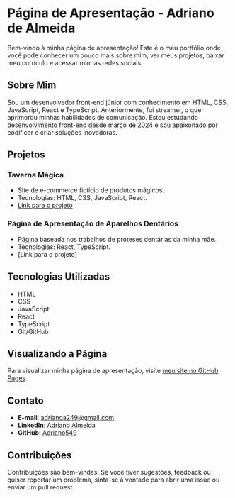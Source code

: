 # Página de Apresentação - Adriano de Almeida

Bem-vindo à minha página de apresentação! Este é o meu portfólio onde você pode conhecer um pouco mais sobre mim, ver meus projetos, baixar meu currículo e acessar minhas redes sociais.

## Sobre Mim

Sou um desenvolvedor front-end júnior com conhecimento em HTML, CSS, JavaScript, React e TypeScript. Anteriormente, fui streamer, o que aprimorou minhas habilidades de comunicação. Estou estudando desenvolvimento front-end desde março de 2024 e sou apaixonado por codificar e criar soluções inovadoras.

## Projetos

### Taverna Mágica
- Site de e-commerce fictício de produtos mágicos.
- Tecnologias: HTML, CSS, JavaScript, React.
- [Link para o projeto](https://github.com/Adriano549/taverna_magica__)

### Página de Apresentação de Aparelhos Dentários
- Página baseada nos trabalhos de próteses dentárias da minha mãe.
- Tecnologias: React, TypeScript.
- [Link para o projeto]

## Tecnologias Utilizadas

- HTML
- CSS
- JavaScript
- React
- TypeScript
- Git/GitHub

## Visualizando a Página

Para visualizar minha página de apresentação, visite [meu site no GitHub Pages](https://Adriano549.github.io).

## Contato

- **E-mail**: adrianoa249@gmail.com
- **LinkedIn**: [Adriano Almeida](https://www.linkedin.com/in/adriano-almeida-510a0a309/)
- **GitHub**: [Adriano549](https://github.com/Adriano549)

## Contribuições

Contribuições são bem-vindas! Se você tiver sugestões, feedback ou quiser reportar um problema, sinta-se à vontade para abrir uma issue ou enviar um pull request.
